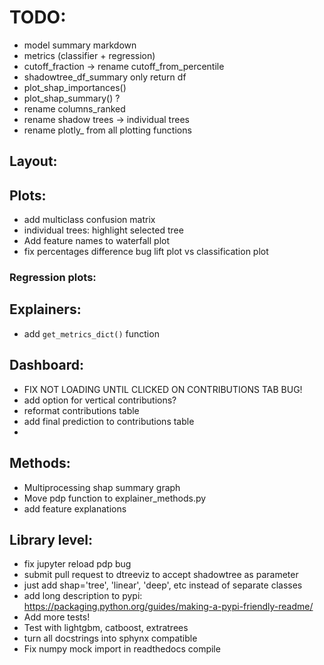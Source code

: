 
# TODO:
- model summary markdown
- metrics (classifier + regression)
- cutoff_fraction -> rename cutoff_from_percentile
- shadowtree_df_summary only return df
- plot_shap_importances()
- plot_shap_summary() ?
- rename columns_ranked
- rename shadow trees -> individual trees
- rename plotly_ from all plotting functions


## Layout:

## Plots:
- add multiclass confusion matrix
- individual trees: highlight selected tree
- Add feature names to waterfall plot
- fix percentages difference bug lift plot vs classification plot

### Regression plots:

## Explainers:
- add `get_metrics_dict()` function

## Dashboard:
- FIX NOT LOADING UNTIL CLICKED ON CONTRIBUTIONS TAB BUG!
- add option for vertical contributions?
- reformat contributions table
- add final prediction to contributions table
- 

## Methods:

- Multiprocessing shap summary graph 
- Move pdp function to explainer_methods.py
- add feature explanations


## Library level:
- fix jupyter reload pdp bug
- submit pull request to dtreeviz to accept shadowtree as parameter
- just add shap='tree', 'linear', 'deep', etc instead of separate classes
- add long description to pypi: https://packaging.python.org/guides/making-a-pypi-friendly-readme/
- Add more tests!
- Test with lightgbm, catboost, extratrees
- turn all docstrings into sphynx compatible
- Fix numpy mock import in readthedocs compile

